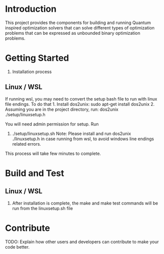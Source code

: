 # Introduction 
This project provides the components for building and running Quantum inspired optimization solvers that can solve different types of optimization problems that can be expressed as unbounded binary optimization problems.  

# Getting Started
1.	Installation process
## Linux / WSL
If running wsl, you may need to convert the setup bash file to run with linux file endings. To do that 
    1. Install dos2unix: sudo apt-get install dos2unix
    2. Assuming you are in the project directory, run: dos2unix ./setup/linuxsetup.h 

You will need admin permission for setup. 
Run
1. ./setup/linuxsetup.sh 
    Note: Please install and run dos2unix ./linuxsetup.h in case running from wsl, to avoid windows line endings related errors. 

This process will take few minutes to complete.

# Build and Test
## Linux / WSL
1. After installation is complete, the make and make test commands will be run from the linuxsetup.sh file
# Contribute
TODO: Explain how other users and developers can contribute to make your code better. 
